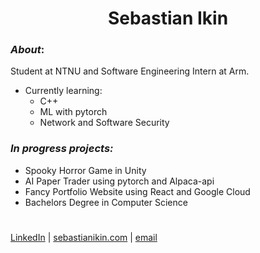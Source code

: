 
<h1 align="center">Sebastian Ikin</h1>

### _About_:
Student at NTNU and Software Engineering Intern at Arm.
- Currently learning: 
  - C++
  - ML with pytorch
  - Network and Software Security

### _In progress projects:_
- Spooky Horror Game in Unity
- AI Paper Trader using pytorch and Alpaca-api
- Fancy Portfolio Website using React and Google Cloud
- Bachelors Degree in Computer Science

#
[LinkedIn](linkedin.com/in/sebastianakin) | [sebastianikin.com](sebastianikin.com) | [email](sebastianaikin@gmail.com)
